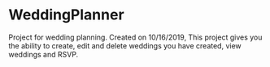 # WeddingPlanner
Project for wedding planning.
Created on 10/16/2019, This project gives you the ability to create, edit and delete weddings you have created, view weddings and RSVP.
